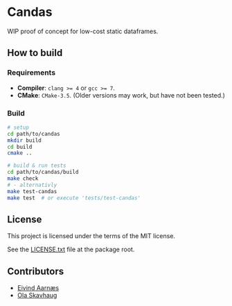 
Candas
======

WIP proof of concept for low-cost static dataframes.

How to build
------------

### Requirements

 * **Compiler**: `clang >= 4` or `gcc >= 7`.
 * **CMake**: `CMake-3.5`. (Older versions may work, but have not been tested.)

### Build

``` bash
# setup
cd path/to/candas
mkdir build
cd build
cmake ..

# build & run tests
cd path/to/candas/build
make check
# - alternativly
make test-candas
make test  # or execute 'tests/test-candas'
```

License
-------

This project is licensed under the terms of the MIT license.

See the [LICENSE.txt](LICENSE.txt) file at the package root.

Contributors
------------

 * [Eivind Aarnæs](https://github.com/eistaa)
 * [Ola Skavhaug](https://github.com/skavhaug)

